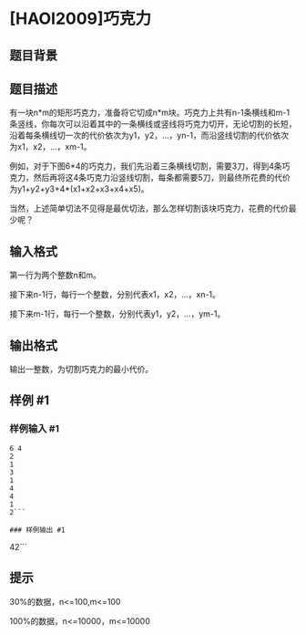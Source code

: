 # [HAOI2009]巧克力

## 题目背景



## 题目描述

有一块n\*m的矩形巧克力，准备将它切成n\*m块。巧克力上共有n-1条横线和m-1条竖线，你每次可以沿着其中的一条横线或竖线将巧克力切开，无论切割的长短，沿着每条横线切一次的代价依次为y1，y2，…，yn-1，而沿竖线切割的代价依次为x1，x2，…，xm-1。

例如，对于下图6\*4的巧克力，我们先沿着三条横线切割，需要3刀，得到4条巧克力，然后再将这4条巧克力沿竖线切割，每条都需要5刀，则最终所花费的代价为y1+y2+y3+4\*(x1+x2+x3+x4+x5)。




当然，上述简单切法不见得是最优切法，那么怎样切割该块巧克力，花费的代价最少呢？


## 输入格式

第一行为两个整数n和m。

接下来n-1行，每行一个整数，分别代表x1，x2，…，xn-1。

接下来m-1行，每行一个整数，分别代表y1，y2，…，ym-1。


## 输出格式

输出一整数，为切割巧克力的最小代价。


## 样例 #1

### 样例输入 #1
```
6 4
2
1
3
1
4
4
1
2```

### 样例输出 #1

```
42```

## 提示

30%的数据，n<=100,m<=100

100%的数据，n<=10000，m<=10000

